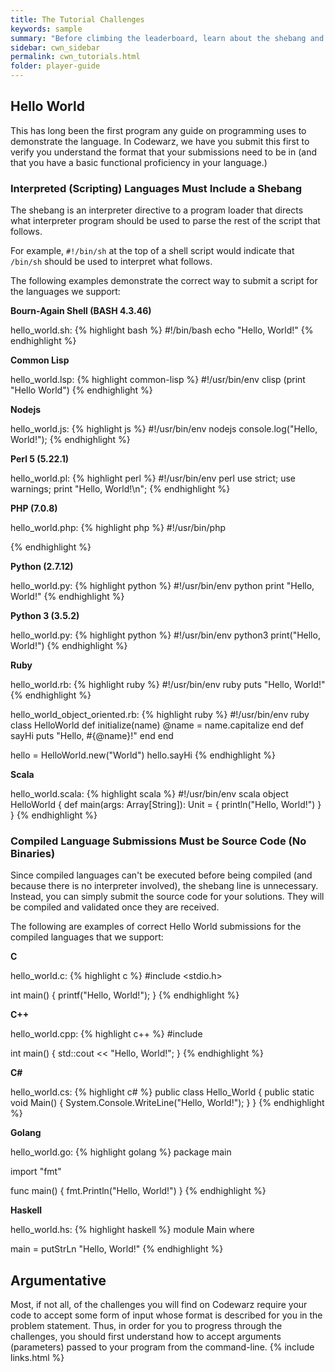 ```yaml
---
title: The Tutorial Challenges
keywords: sample
summary: "Before climbing the leaderboard, learn about the shebang and command-line arguments."
sidebar: cwn_sidebar
permalink: cwn_tutorials.html
folder: player-guide
---
```


## Hello World

This has long been the first program any guide on programming uses to demonstrate
the language.  In Codewarz, we have you submit this first to verify you understand
the format that your submissions need to be in (and that you have a basic functional
proficiency in your language.)

### Interpreted (Scripting) Languages Must Include a Shebang
The shebang is an interpreter directive to a program loader that directs what
interpreter program should be used to parse the rest of the script that follows.

For example, `#!/bin/sh` at the top of a shell script would indicate that `/bin/sh`
should be used to interpret what follows.

The following examples demonstrate the correct way to submit a script for the
languages we support:

**Bourn-Again Shell (BASH 4.3.46)**

hello_world.sh:
{% highlight bash %}
#!/bin/bash
echo "Hello, World!"
{% endhighlight %}

**Common Lisp**

hello_world.lsp:
{% highlight common-lisp %}
#!/usr/bin/env clisp
(print "Hello World")
{% endhighlight %}

**Nodejs**

hello_world.js:
{% highlight js %}
#!/usr/bin/env nodejs
console.log("Hello, World!");
{% endhighlight %}

**Perl 5 (5.22.1)**

hello_world.pl:
{% highlight perl %}
#!/usr/bin/env perl
use strict;
use warnings;
print "Hello, World!\n";
{% endhighlight %}

**PHP (7.0.8)**

hello_world.php:
{% highlight php %}
#!/usr/bin/php
<?php
echo "Hello, World!"
?>
{% endhighlight %}

**Python (2.7.12)**

hello_world.py:
{% highlight python %}
#!/usr/bin/env python
print "Hello, World!"
{% endhighlight %}

**Python 3 (3.5.2)**

hello_world.py:
{% highlight python %}
#!/usr/bin/env python3
print("Hello, World!")
{% endhighlight %}

**Ruby**

hello_world.rb:
{% highlight ruby %}
#!/usr/bin/env ruby
puts "Hello, World!"
{% endhighlight %}

hello_world_object_oriented.rb:
{% highlight ruby %}
#!/usr/bin/env ruby
class HelloWorld
   def initialize(name)
      @name = name.capitalize
   end
   def sayHi
      puts "Hello, #{@name}!"
   end
end

hello = HelloWorld.new("World")
hello.sayHi
{% endhighlight %}

**Scala**

hello_world.scala:
{% highlight scala %}
#!/usr/bin/env scala
object HelloWorld {
  def main(args: Array[String]): Unit = {
    println("Hello, World!")
  }
}
{% endhighlight %}

### Compiled Language Submissions Must be Source Code (No Binaries)

Since compiled languages can't be executed before being compiled (and because
there is no interpreter involved), the shebang line is unnecessary.  Instead,
you can simply submit the source code for your solutions.  They will be compiled
and validated once they are received.

The following are examples of correct Hello World submissions for the compiled
languages that we support:

**C**

hello_world.c:
{% highlight c %}
#include <stdio.h>

int main()
{
    printf("Hello, World!");
}
{% endhighlight %}

**C++**

hello_world.cpp:
{% highlight c++ %}
#include <iostream>

int main()
{
    std::cout << "Hello, World!";
}
{% endhighlight %}

**C#**

hello_world.cs:
{% highlight c# %}
public class Hello_World
{
    public static void Main()
    {
        System.Console.WriteLine("Hello, World!");
    }
}
{% endhighlight %}

**Golang**

hello_world.go:
{% highlight golang %}
package main

import "fmt"

func main() {
    fmt.Println("Hello, World!")
}
{% endhighlight %}

**Haskell**

hello_world.hs:
{% highlight haskell %}
module Main where

main = putStrLn "Hello, World!"
{% endhighlight %}

## Argumentative

Most, if not all, of the challenges you will find on Codewarz require your code
to accept some form of input whose format is described for you in the problem
statement. Thus, in order for you to progress through the challenges, you should
first understand how to accept arguments (parameters) passed to your program from
the command-line.
{% include links.html %}
